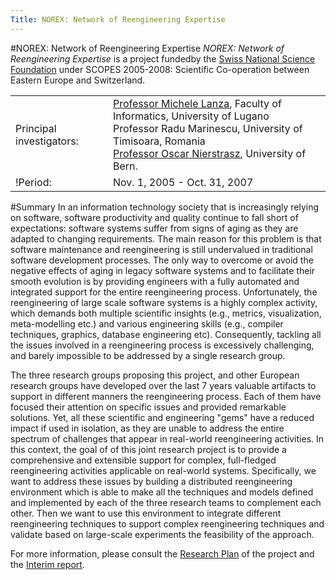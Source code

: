 ```yaml
---
Title: NOREX: Network of Reengineering Expertise
---
```

#NOREX: Network of Reengineering Expertise
*NOREX: Network of Reengineering Expertise* is a project fundedby the [Swiss National Science Foundation](http://www.snf.ch/) under SCOPES 2005-2008: Scientific Co-operation between Eastern Europe and Switzerland.

| | |
|---|---|
|Principal investigators:|[Professor Michele Lanza](http://www.inf.unisi.ch/faculty/lanza/), Faculty of Informatics, University of Lugano <br/> Professor Radu Marinescu, University of Timisoara, Romania <br/> [Professor Oscar Nierstrasz](http://www.iam.unibe.ch/~oscar/), University of Bern.
|!Period:|Nov. 1, 2005 - Oct. 31, 2007
 
#Summary
In an information technology society that is increasingly relying on software, software productivity and quality continue to fall short of expectations: software systems suffer from signs of aging as they are adapted to changing requirements. The main reason for this problem is that software maintenance and reengineering is still undervalued in traditional software development processes. The only way to overcome or avoid the negative effects of aging in legacy software systems and to facilitate their smooth evolution is by providing engineers with a fully automated and integrated support for the entire reengineering process. Unfortunately, the reengineering of large scale software systems is a highly complex activity, which demands both multiple scientific insights (e.g., metrics, visualization, meta-modelling etc.) and various engineering skills (e.g., compiler techniques, graphics, database engineering etc). Consequently, tackling all the issues involved in a reengineering process is excessively challenging, and barely impossible to be addressed by a single research group.

 

The three research groups proposing this project, and other European research groups have developed over the last 7 years valuable artifacts to support in different manners the reengineering process. Each of them have focused their attention on specific issues and provided remarkable solutions. Yet, all these scientific and engineering "gems" have a reduced impact if used in isolation, as they are unable to address the entire spectrum of challenges that appear in real-world reengineering activities. In this context, the goal of of this joint research project is to provide a comprehensive and extensible support for complex, full-fledged reengineering activities applicable on real-world systems. Specifically, we want to address these issues by building a distributed reengineering environment which is able to make all the techniques and models defined and implemented by each of the three research teams to complement each other. Then we want to use this environment to integrate different reengineering techniques to support complex reengineering techniques and validate based on large-scale experiments the feasibility of the approach.

For more information, please consult the [Research Plan](%assets_url%/download/projectreports/norex-proposal.pdf) of the project and the [Interim report](%assets_url%/download/projectreports/norex-interim.pdf).
